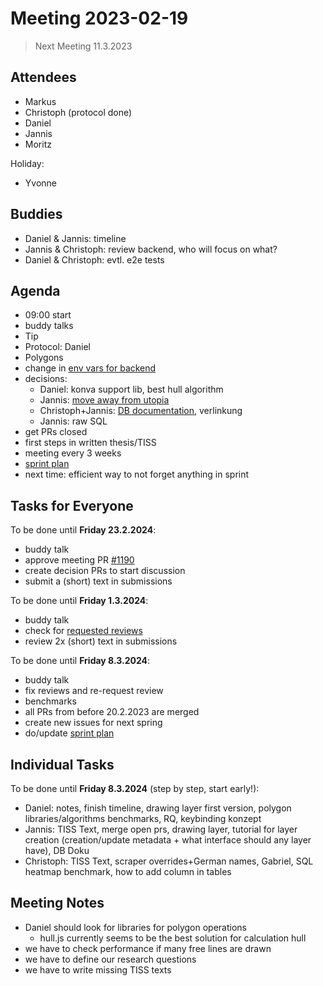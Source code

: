 # Meeting 2023-02-19

> Next Meeting 11.3.2023

## Attendees

- Markus
- Christoph (protocol done)
- Daniel
- Jannis
- Moritz

Holiday:

- Yvonne

## Buddies

- Daniel & Jannis: timeline
- Jannis & Christoph: review backend, who will focus on what?
- Daniel & Christoph: evtl. e2e tests

## Agenda

- 09:00 start
- buddy talks
- Tip
- Protocol: Daniel
- Polygons
- change in [env vars for backend](https://pull.permaplant.net/1184)
- decisions:
  - Daniel: konva support lib, best hull algorithm
  - Jannis: [move away from utopia](https://issues.permaplant.net/1181)
  - Christoph+Jannis: [DB documentation](https://issues.permaplant.net/1185), verlinkung
  - Jannis: raw SQL
- get PRs closed
- first steps in written thesis/TISS
- meeting every 3 weeks
- [sprint plan](https://project.permaplant.net)
- next time: efficient way to not forget anything in sprint

## Tasks for Everyone

To be done until **Friday 23.2.2024**:

- buddy talk
- approve meeting PR [#1190](https://pull.permaplant.net/1190/files)
- create decision PRs to start discussion
- submit a (short) text in submissions

To be done until **Friday 1.3.2024**:

- buddy talk
- check for [requested reviews](https://pulls.permaplant.net/?q=is%3Aopen+user-review-requested%3A%40me)
- review 2x (short) text in submissions

To be done until **Friday 8.3.2024**:

- buddy talk
- fix reviews and re-request review
- benchmarks
- all PRs from before 20.2.2023 are merged
- create new issues for next spring
- do/update [sprint plan](https://project.permaplant.net)

## Individual Tasks

To be done until **Friday 8.3.2024** (step by step, start early!):

- Daniel: notes, finish timeline, drawing layer first version, polygon libraries/algorithms benchmarks, RQ, keybinding konzept
- Jannis: TISS Text, merge open prs, drawing layer, tutorial for layer creation (creation/update metadata + what interface should any layer have), DB Doku
- Christoph: TISS Text, scraper overrides+German names, Gabriel, SQL heatmap benchmark, how to add column in tables

## Meeting Notes

- Daniel should look for libraries for polygon operations
  - hull.js currently seems to be the best solution for calculation hull
- we have to check performance if many free lines are drawn
- we have to define our research questions
- we have to write missing TISS texts
